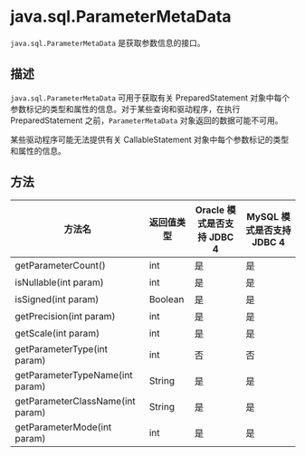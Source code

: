java.sql.ParameterMetaData 
===============================================

`java.sql.ParameterMetaData` 是获取参数信息的接口。

描述 
-----------------------

`java.sql.ParameterMetaData` 可用于获取有关 PreparedStatement 对象中每个参数标记的类型和属性的信息。对于某些查询和驱动程序，在执行 PreparedStatement 之前，`ParameterMetaData` 对象返回的数据可能不可用。

某些驱动程序可能无法提供有关 CallableStatement 对象中每个参数标记的类型和属性的信息。

方法 
-----------------------



|               方法名                |  返回值类型  | Oracle 模式是否支持 JDBC 4 | MySQL 模式是否支持 JDBC 4 |
|----------------------------------|---------|----------------------|---------------------|
| getParameterCount()              | int     | 是                    | 是                   |
| isNullable(int param)            | int     | 是                    | 是                   |
| isSigned(int param)              | Boolean | 是                    | 是                   |
| getPrecision(int param)          | int     | 是                    | 是                   |
| getScale(int param)              | int     | 是                    | 是                   |
| getParameterType(int param)      | int     | 否                    | 否                   |
| getParameterTypeName(int param)  | String  | 是                    | 是                   |
| getParameterClassName(int param) | String  | 是                    | 是                   |
| getParameterMode(int param)      | int     | 是                    | 是                   |



